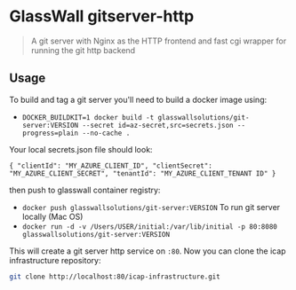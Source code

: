 # GlassWall gitserver-http

> A git server with Nginx as the HTTP frontend and fast cgi wrapper for running the git http backend


## Usage

To build and tag a git server you'll need to build a docker image using:
* `DOCKER_BUILDKIT=1 docker build -t glasswallsolutions/git-server:VERSION --secret id=az-secret,src=secrets.json --progress=plain --no-cache .`

Your local secrets.json file should look:

`{
  "clientId": "MY_AZURE_CLIENT_ID",
  "clientSecret": "MY_AZURE_CLIENT_SECRET",
  "tenantId": "MY_AZURE_CLIENT_TENANT ID"
}
` 

then push to glasswall container registry:
* `docker push glasswallsolutions/git-server:VERSION`
To run git server locally (Mac OS)
* `docker run -d -v /Users/USER/initial:/var/lib/initial -p 80:8080 glasswallsolutions/git-server:VERSION`

This will create a git server http service on `:80`. Now you can clone the icap infrastructure repository:

```sh
git clone http://localhost:80/icap-infrastructure.git
```


